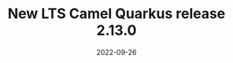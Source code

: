 ---
url: "/releases/q-2.13.0/"
date: 2022-09-26
eol: 2023-03-26
type: release-note
version: "2.13.0"
title: "New LTS Camel Quarkus release 2.13.0"
preview: ""
changelog: ""
category: "camel-quarkus"
milestone: 32
kind: lts
jdk: [11]
---